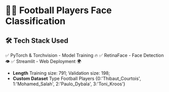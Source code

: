 # 🐶🐱 Football Players Face Classification

## 🛠️ Tech Stack Used

✅ PyTorch & Torchvision - Model Training 🔥
✅ RetinaFace - Face Detection 👁️
✅ Streamlit - Web Deployment 🌍
- **Length** Training size: 791; Validation size: 198;
- **Custom Dataset** Type Football Players {0:'Thibaut_Courtois', 1:'Mohamed_Salah', 2:'Paulo_Dybala', 3:'Toni_Kroos'}
 
